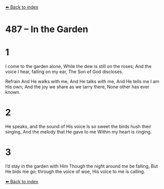 [⬅️ Back to index](../README.md)

# 487 – In the Garden


# 1
I come to the garden alone,
While the dew is still on the roses;
And the voice I hear, falling on my ear,
The Son of God discloses.

Refrain
And He walks with me,
And He talks with me,
And He tells me I am His own;
And the joy we share as we tarry there,
None other has ever known.

# 2
He speaks, and the sound of His voice
Is so sweet the birds hush their singing,
And the melody that He gave to me
Within my heart is ringing.

# 3
I’d stay in the garden with Him
Though the night around me be falling,
But He bids me go; through the voice of woe,
His voice to me is calling.

[⬅️ Back to index](../README.md)
